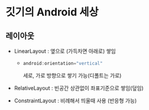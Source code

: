 # 깃기의 Android 세상



## 레이아웃

- LinearLayout : 옆으로 (가득차면 아래로) 쌓임

  - ```kotlin
    android:orientation="vertical"
    ```

    세로, 가로 방향으로 쌓기 가능(디폴트는 가로)



- RelativeLayout : 빈공간 상관없이 좌표기준으로 쌓임(덮임)

- ConstraintLayout : 비례해서 띄울때 사용 (반응형 가능)